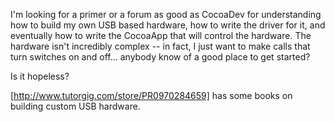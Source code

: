 I'm looking for a primer or a forum as good as CocoaDev for understanding how to build my own USB based hardware, how to write the driver for it, and eventually how to write the CocoaApp that will control the hardware.  The hardware isn't incredibly complex -- in fact, I just want to make calls that turn switches on and off... anybody know of a good place to get started?

Is it hopeless?

[http://www.tutorgig.com/store/PR0970284659] has some books on building custom USB hardware.
